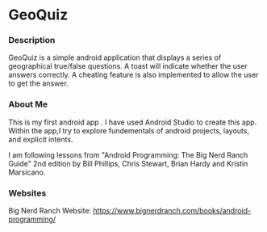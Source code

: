 # GeoQuiz
### Description

GeoQuiz is a simple android application that displays a series of geographical true/false questions. A toast will indicate whether the user answers correctly. A cheating feature is also implemented to allow the user to get the answer. 

### About Me
This is my first android app . I have used Android Studio to create this app. Within the app,I try to explore fundementals of android projects, layouts, and explicit intents. 

I am following lessons from "Android Programming: The Big Nerd Ranch Guide" 2nd edition by Bill Phillips, Chris Stewart, Brian Hardy and Kristin Marsicano. 

### Websites
Big Nerd Ranch Website: https://www.bignerdranch.com/books/android-programming/
